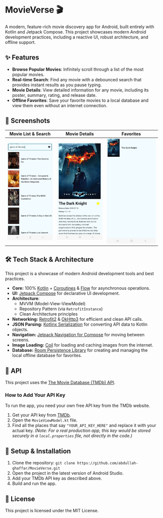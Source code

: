 # MovieVerse 🎬

A modern, feature-rich movie discovery app for Android, built entirely with Kotlin and Jetpack Compose. This project showcases modern Android development practices, including a reactive UI, robust architecture, and offline support.

## ✨ Features

- **Browse Popular Movies**: Infinitely scroll through a list of the most popular movies.
- **Real-time Search**: Find any movie with a debounced search that provides instant results as you pause typing.
- **Movie Details**: View detailed information for any movie, including its poster, summary, rating, and release date.
- **Offline Favorites**: Save your favorite movies to a local database and view them even without an internet connection.

## 📸 Screenshots

| Movie List & Search | Movie Details | Favorites |
| :---: |:---:|:---:|
| ![Movie List Screen](./screenshots/list_screen.jpeg) | ![Movie Details Screen](./screenshots/details_screen.jpeg) | ![Favorites Screen](./screenshots/Favorites%20screen.jpeg) |

## 🛠 Tech Stack & Architecture

This project is a showcase of modern Android development tools and best practices.

- **Core:** 100% [Kotlin](https://kotlinlang.org/) + [Coroutines](https://kotlinlang.org/docs/coroutines-overview.html) & [Flow](https://kotlinlang.org/docs/flow.html) for asynchronous operations.
- **UI:** [Jetpack Compose](https://developer.android.com/jetpack/compose) for declarative UI development.
- **Architecture**:
  - MVVM (Model-View-ViewModel)
  - Repository Pattern (via `RetrofitInstance`)
  - Clean Architecture principles
- **Networking:** [Retrofit2](https://square.github.io/retrofit/) & [OkHttp3](https://square.github.io/okhttp/) for efficient and clean API calls.
- **JSON Parsing:** [Kotlinx Serialization](https://github.com/Kotlin/kotlinx.serialization) for converting API data to Kotlin objects.
- **Navigation:** [Jetpack Navigation for Compose](https://developer.android.com/jetpack/compose/navigation) for moving between screens.
- **Image Loading:** [Coil](https://coil-kt.github.io/coil/) for loading and caching images from the internet.
- **Database:** [Room Persistence Library](https://developer.android.com/training/data-storage/room) for creating and managing the local offline database for favorites.

## 🔑 API

This project uses the [The Movie Database (TMDb) API](https://www.themoviedb.org/documentation/api).

### How to Add Your API Key
To run the app, you need your own free API key from the TMDb website.

1.  Get your API key from [TMDb](https://www.themoviedb.org/settings/api).
2.  Open the `MovieViewModel.kt` file.
3.  Find all the places that say `"YOUR_API_KEY_HERE"` and replace it with your actual key.
    *(Note: For a real production app, this key would be stored securely in a `local.properties` file, not directly in the code.)*

## 🚀 Setup & Installation

1.  Clone the repository: `git clone https://github.com/abdullah-ghaffar/MovieVerse.git`
2.  Open the project in the latest version of Android Studio.
3.  Add your TMDb API key as described above.
4.  Build and run the app.

## 📄 License

This project is licensed under the MIT License.
